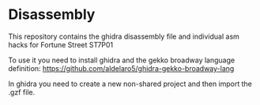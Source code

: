 # Disassembly
This repository contains the ghidra disassembly file and individual asm hacks for Fortune Street ST7P01

To use it you need to install ghidra and the gekko broadway language definition: https://github.com/aldelaro5/ghidra-gekko-broadway-lang

In ghidra you need to create a new non-shared project and then import the .gzf file.
